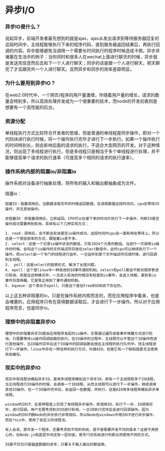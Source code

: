 # 异步I/O

### 异步IO是什么？

说起异步，前端开发者最先想到的就是ajax，ajax从发出请求到等待服务器回复的这段时间中，主线程能够执行下来的程序代码，直到服务器返回结果后，再执行回调的内容。异步能够避免当调用一个需要长时间执行的程序时候造成卡顿。异步非堵塞在生活中的例子：当你同时和很多人在wechat上面进行聊天的时候，异步就是发送完信息然后去和下一个人进行聊天；同步的话是跟一个人进行聊天，把天聊完了才去跟另外一个人进行聊天。显然异步和同步的效率差距明显。

### 为什么要用到异步IO？

在web2.0时代中，一个网页/程序的用户量激增，伴随着用户量的增长，请求的数量会特别多，所以高效处理并发成为一个很重要的技术，而node的开发初衷则是想要有一个高性能的后台。

### 资源分配

单线程执行方式比较符合开发者的思维，但是普通的单线程是同步操作，即对一个代码块进行执行时候，将一个操作执行完毕才进行下一步执行。如果一个操作执行的时间特别长，则会影响后面的请求的执行，不适合大型网页的开发。对于这种情况，则出现了多线程进行执行，但是多线程只是相当于多个单线程进行处理，并不能够提高单个请求的执行速率（可提高多个相同的请求的执行速率）。

### 操作系统内部的阻塞io/非阻塞io

操作系统对设备进行抽象处理，将所有的输入和输出都抽象成为文件。





阻塞io：

	阻塞IO：阻塞调用后，当数据读取完毕的时候返回数据，在读取数据这段时间内，cpu在等待IO操作，并无其他操作。
	
	非阻塞IO：非阻塞调用后，立即返回。CPU可以在接下来的时间片执行下一步操作，判断IO是否操作成功需要用到轮询，具体有以下几种实现方式：

 	1. read：调用后，会不断去轮询是否io操作成功，这段时间内cpu会一直耗用在等待上。所以这是一个很低效率的方式，跟阻塞io差不多。
 	2. select：这是一个记录io操作状态的数组，只有1024个元素的数组。当进行一次调用io操作的时候，会将这个io操作的文件描述符存放在select数组中，此时cpu可以继续执行下一个操作。而select由一个专门的线程进行监听，一旦监听到某个文件描述符完成时候，进行回调到主线程。
 	3.  poll：这是select的链表形式，解决了长度问题。
 	4. epoll：这个是linux中一种高效的IO事件通知机制。select和poll都会不断对顺序表进行轮询，但是这这种模式中，一旦进入轮询的时候没有检查到io事件，会进入休眠，直到有io事件将其唤醒。它是真正用到了事件通知机制。
 	5. kqueue：这个类似于epoll。只是这个是在FreeBSD系统下存在的。

以上这五种非阻塞的io，只是在操作系统内核而言的，而在应用程序中看来，也是会堵塞的，应用程序只有在获得数据读取后，才会进行下一步操作。所以对于应用程序而言，也是同步io。

### 理想中的非阻塞异步IO

	理想中的非阻塞异步IO是由应用程序发起的io操作，无需通过遍历或者事件唤醒方式进行轮询，只需要等待io操作回调函数的执行。在IO操作的过程中，主线程可以不管这个IO操作而进行其他操作，当IO操作完毕后这个IO操作的回调函数会放在主线程的执行队列中，待主线程进行下一步操作。linux中存在一种这样的执行方式，叫做AIO，但是它有一个缺陷就是无法使用系统缓存。

### 现实中的异步IO

	现实中有线程池模拟异步IO。是用多线程来模拟这个异步IO，即有一个主线程和多个IO线程，当主线程进行IO操作的时候，会调用一个IO线程，从而主线程可以进行下一步操作，继续调用其他IO操作。在一个IO操作完毕后，会返回一些数据，并执行，这是AIO用多线程来模拟异步单线程。
	
	window的IOCP，在某种程度上实现了单线程异步操作，即调用IO，执行下一步，IO调用完毕，进行回调。用户无需考虑到对IO进行轮询，一旦IO执行完毕后会进行回调操作。因为window的IOCP跟Node的异步执行非常相似，所以Node在windows中用IOCP进行异步操作，而在*nix中，使用了自定义的线程池。
	
	有人会说，那开发一个程序，还要考虑到不同的系统，是不是需要开发不同的版本？这是不用担心的，在Node.js和底层中间还有一层封装，是专门对系统进行判断从而使用不同的方式。
	
	IO是不仅仅只是磁盘数据的读写，只要关于输入输出的都适用。



​	

​	